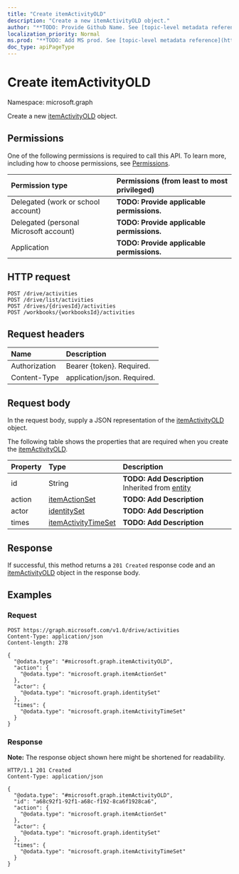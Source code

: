 ```yaml
---
title: "Create itemActivityOLD"
description: "Create a new itemActivityOLD object."
author: "**TODO: Provide Github Name. See [topic-level metadata reference](https://msgo.azurewebsites.net/add/document/guidelines/metadata.html#topic-level-metadata)**"
localization_priority: Normal
ms.prod: "**TODO: Add MS prod. See [topic-level metadata reference](https://msgo.azurewebsites.net/add/document/guidelines/metadata.html#topic-level-metadata)**"
doc_type: apiPageType
---
```


# Create itemActivityOLD
Namespace: microsoft.graph



Create a new [itemActivityOLD](../resources/itemactivityold.md) object.

## Permissions
One of the following permissions is required to call this API. To learn more, including how to choose permissions, see [Permissions](/graph/permissions-reference).

|Permission type|Permissions (from least to most privileged)|
|:---|:---|
|Delegated (work or school account)|**TODO: Provide applicable permissions.**|
|Delegated (personal Microsoft account)|**TODO: Provide applicable permissions.**|
|Application|**TODO: Provide applicable permissions.**|

## HTTP request

<!-- {
  "blockType": "ignored"
}
-->
``` http
POST /drive/activities
POST /drive/list/activities
POST /drives/{drivesId}/activities
POST /workbooks/{workbooksId}/activities
```

## Request headers
|Name|Description|
|:---|:---|
|Authorization|Bearer {token}. Required.|
|Content-Type|application/json. Required.|

## Request body
In the request body, supply a JSON representation of the [itemActivityOLD](../resources/itemactivityold.md) object.

The following table shows the properties that are required when you create the [itemActivityOLD](../resources/itemactivityold.md).

|Property|Type|Description|
|:---|:---|:---|
|id|String|**TODO: Add Description** Inherited from [entity](../resources/entity.md)|
|action|[itemActionSet](../resources/itemactionset.md)|**TODO: Add Description**|
|actor|[identitySet](../resources/identityset.md)|**TODO: Add Description**|
|times|[itemActivityTimeSet](../resources/itemactivitytimeset.md)|**TODO: Add Description**|



## Response

If successful, this method returns a `201 Created` response code and an [itemActivityOLD](../resources/itemactivityold.md) object in the response body.

## Examples

### Request
<!-- {
  "blockType": "request",
  "name": "create_itemactivityold_from_"
}
-->
``` http
POST https://graph.microsoft.com/v1.0/drive/activities
Content-Type: application/json
Content-length: 278

{
  "@odata.type": "#microsoft.graph.itemActivityOLD",
  "action": {
    "@odata.type": "microsoft.graph.itemActionSet"
  },
  "actor": {
    "@odata.type": "microsoft.graph.identitySet"
  },
  "times": {
    "@odata.type": "microsoft.graph.itemActivityTimeSet"
  }
}
```


### Response
**Note:** The response object shown here might be shortened for readability.
<!-- {
  "blockType": "response",
  "truncated": true,
  "@odata.type": "microsoft.graph.itemActivityOLD"
}
-->
``` http
HTTP/1.1 201 Created
Content-Type: application/json

{
  "@odata.type": "#microsoft.graph.itemActivityOLD",
  "id": "a68c92f1-92f1-a68c-f192-8ca6f1928ca6",
  "action": {
    "@odata.type": "microsoft.graph.itemActionSet"
  },
  "actor": {
    "@odata.type": "microsoft.graph.identitySet"
  },
  "times": {
    "@odata.type": "microsoft.graph.itemActivityTimeSet"
  }
}
```

